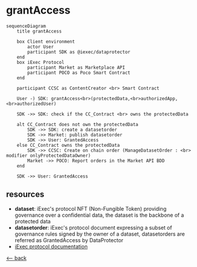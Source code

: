 # grantAccess

```mermaid
sequenceDiagram
    title grantAccess

    box Client environment
        actor User
        participant SDK as @iexec/dataprotector
    end
    box iExec Protocol
        participant Market as Marketplace API
        participant POCO as Poco Smart Contract
    end

    participant CCSC as ContentCreator <br> Smart Contract

    User -) SDK: grantAccess<br>(protectedData,<br>authorizedApp,<br>authorizedUser)

    SDK ->> SDK: check if the CC_Contract <br> owns the protectedData

    alt CC_Contract does not own the protectedData
        SDK ->> SDK: create a datasetorder
        SDK ->> Market: publish datasetorder
        SDK ->> User: GrantedAccess
    else CC_Contract owns the protectedData
        SDK ->> CCSC: Create on chain order (ManageDatasetOrder : <br> modifier onlyProtectedDataOwner)
        Market ->> POCO: Report orders in the Market API BDD
    end

    SDK ->> User: GrantedAccess
```

## resources

- **dataset**: iExec's protocol NFT (Non-Fungible Token) providing governance over a confidential data, the dataset is the backbone of a protected data
- **datasetorder**: iExec's protocol document expressing a subset of governance rules signed by the owner of a dataset, datasetorders are referred as GrantedAccess by DataProtector
- [iExec protocol documentation](https://protocol.docs.iex.ec)

[<-- back](../index.md)
